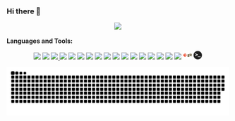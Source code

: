 ### Hi there 👋
<p align="center">
  <img src="https://github-readme-stats.vercel.app/api?username=al-swaiti&theme=tokyonight&bg_color=60,e96443,904e95&title_color=fff&text_color=edacfc" />
</p>

**Languages and Tools:**
<p align="center">
<img src="https://img.shields.io/badge/go-%2300ADD8.svg?&style=for-the-badge&logo=go&logoColor=white" />
<img src="https://img.shields.io/badge/lua-%232C2D72.svg?&style=for-the-badge&logo=lua&logoColor=white"/>
<a href="https://www.rust-lang.org/"> <img src="https://img.shields.io/badge/rust-d07f4f.svg?&style=for-the-badge&logo=rust&logoColor=white"/> </a>
<img src="https://img.shields.io/badge/python%20-%2314354C.svg?&style=for-the-badge&logo=python&logoColor=white"/>
<img src="https://img.shields.io/badge/react-%23000000.svg?&style=for-the-badge&logo=react&logoColor=white"/>
<img src="https://img.shields.io/badge/javascript%20-%23323330.svg?&style=for-the-badge&logo=javascript&logoColor=%23F7DF1E"/>
<img src="https://img.shields.io/badge/postgres-%23000000.svg?&style=for-the-badge&logo=postgres&logoColor=white"/>
<img src="https://img.shields.io/badge/c%20-%2300599C.svg?&style=for-the-badge&logo=c&logoColor=white"/>
<img src="https://img.shields.io/badge/c++%20-%2300599C.svg?&style=for-the-badge&logo=c%2B%2B&ogoColor=white"/>
<img src="https://img.shields.io/badge/swift-%23FA7343.svg?&style=for-the-badge&logo=swift&logoColor=white"/>
<img src ="https://img.shields.io/badge/postgres-%23316192.svg?&style=for-the-badge&logo=postgresql&logoColor=white"/>
<img src="https://img.shields.io/badge/docker%20-%230db7ed.svg?&style=for-the-badge&logo=docker&logoColor=white"/>
<img src="https://img.shields.io/badge/kubernetes%20-%23326ce5.svg?&style=for-the-badge&logo=kubernetes&logoColor=white"/>
<img src="https://img.shields.io/badge/terraform%20-%235835CC.svg?&style=for-the-badge&logo=terraform&logoColor=white"/>
<img src="https://img.shields.io/badge/typescript%20-%23007ACC.svg?&style=for-the-badge&logo=typescript&logoColor=white"/>
<img src="https://img.shields.io/badge/html5%20-%23E34F26.svg?&style=for-the-badge&logo=html5&logoColor=white"/>
<img src="https://img.shields.io/badge/css3%20-%231572B6.svg?&style=for-the-badge&logo=css3&logoColor=white"/>
<code><img height="20" src="https://raw.githubusercontent.com/github/explore/80688e429a7d4ef2fca1e82350fe8e3517d3494d/topics/git/git.png"></code>
<code><img height="20" src="https://raw.githubusercontent.com/github/explore/80688e429a7d4ef2fca1e82350fe8e3517d3494d/topics/terminal/terminal.png"></code>
</p>


<p align="center">
  <img src="https://raw.githubusercontent.com/al-swaiti/al-swaiti/output/github-contribution-grid-snake.svg" />
</p>
